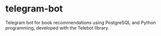# telegram-bot
Telegram bot for book recommendations using PostgreSQL and Python programming, developed with the Telebot library.
